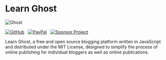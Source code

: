 # Learn Ghost

![Ghost](https://db8urotkjxwkf.cloudfront.net/posts/ghost.png)

[![GitHub](https://srv-cdn.himpfen.io/badges/github/github-flat.svg)](https://clicksrv.net/3L) &nbsp; [![PayPal](https://srv-cdn.himpfen.io/badges/buymeacoffee/buymeacoffee-flat.svg)](https://clicksrv.net/3M) &nbsp; [![Sponsor Project](https://srv-cdn.himpfen.io/badges/sponsor-project/sponsor-project-flat.svg)](https://clicksrv.net/9t)

Learn Ghost, a free and open source blogging platform written in JavaScript and distributed under the MIT License, designed to simplify the process of online publishing for individual bloggers as well as online publications.
